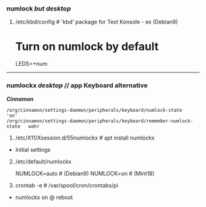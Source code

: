 ### numlock *but desktop*

1)	/etc/kbd/config   # 'kbd' package for Text Konsole - ex (Debian9)

	# Turn on numlock by default
	LEDS=+num


---
### numlockx *desktop* // app Keyboard alternative

_**Cinnamon**_

    /org/cinnamon/settings-daemon/peripherals/keyboard/numlock-state		'on'  
    /org/cinnamon/settings-daemon/peripherals/keyboard/remember-numlock-state	wahr  


1)	/etc/X11/Xsession.d/55numlockx   # apt install numlockx

- Initial settings


2)	/etc/default/numlockx

	NUMLOCK=auto   # (Debian9)
	NUMLOCK=on   # (Mint18)


3)  crontab -e   # /var/spool/cron/crontabs/pi

- numlockx on @ reboot
